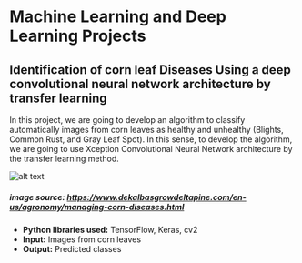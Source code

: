 # Machine Learning and Deep Learning Projects

## Identification of corn leaf Diseases Using a deep convolutional neural network architecture by transfer learning

In this project, we are going to develop an algorithm to classify automatically images from corn leaves as healthy and unhealthy (Blights, Common Rust, and Gray Leaf Spot). In this sense, to develop the algorithm, we are going to use Xception Convolutional Neural Network architecture by the transfer learning method.

![alt text](https://github.com/Luissalazarsalinas/Corn_leaf_desease_classification_CNN/blob/master/Images/Corn%20leaf%20diseases.jpg)
##### image source: https://www.dekalbasgrowdeltapine.com/en-us/agronomy/managing-corn-diseases.html

* **Python libraries used:** TensorFlow, Keras, cv2
* **Input:** Images from corn leaves
* **Output:** Predicted classes
